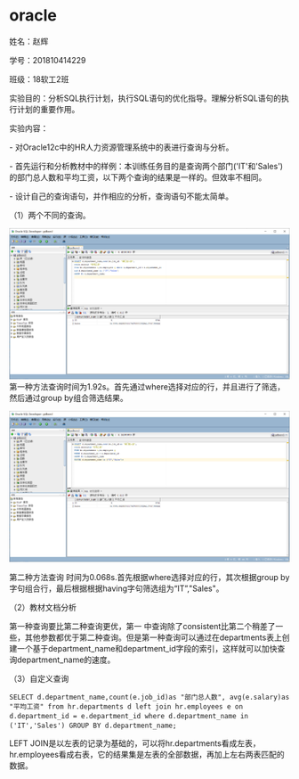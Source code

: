 # oracle
姓名：赵辉

学号：201810414229	

班级：18软工2班

实验目的：分析SQL执行计划，执行SQL语句的优化指导。理解分析SQL语句的执行计划的重要作用。

实验内容：

\- 对Oracle12c中的HR人力资源管理系统中的表进行查询与分析。

\- 首先运行和分析教材中的样例：本训练任务目的是查询两个部门('IT'和'Sales')的部门总人数和平均工资，以下两个查询的结果是一样的。但效率不相同。

\- 设计自己的查询语句，并作相应的分析，查询语句不能太简单。

（1）两个不同的查询。

![image-20210315163010990](README.assets/image-20210315163010990.png)第一种方法查询时间为1.92s。首先通过where选择对应的行，并且进行了筛选，然后通过group by组合筛选结果。

![image-20210315163110225](README.assets/image-20210315163110225.png)

第二种方法查询 时间为0.068s.首先根据where选择对应的行，其次根据group by字句组合行，最后根据根据having字句筛选组为“IT”,"Sales"。

（2）教材文档分析

第一种查询要比第二种查询更优，第一 中查询除了consistent比第二个稍差了一些，其他参数都优于第二种查询。但是第一种查询可以通过在departments表上创建一个基于department_name和department_id字段的索引，这样就可以加快查询department_name的速度。

（3）自定义查询

`SELECT d.department_name,count(e.job_id)as "部门总人数",
avg(e.salary)as "平均工资"
from hr.departments d
 left join hr.employees e on
d.department_id = e.department_id
where d.department_name in ('IT','Sales')
GROUP BY d.department_name;`

LEFT JOIN是以左表的记录为基础的，可以将hr.departments看成左表，hr.employees看成右表，它的结果集是左表的全部数据，再加上左右两表匹配的数据。